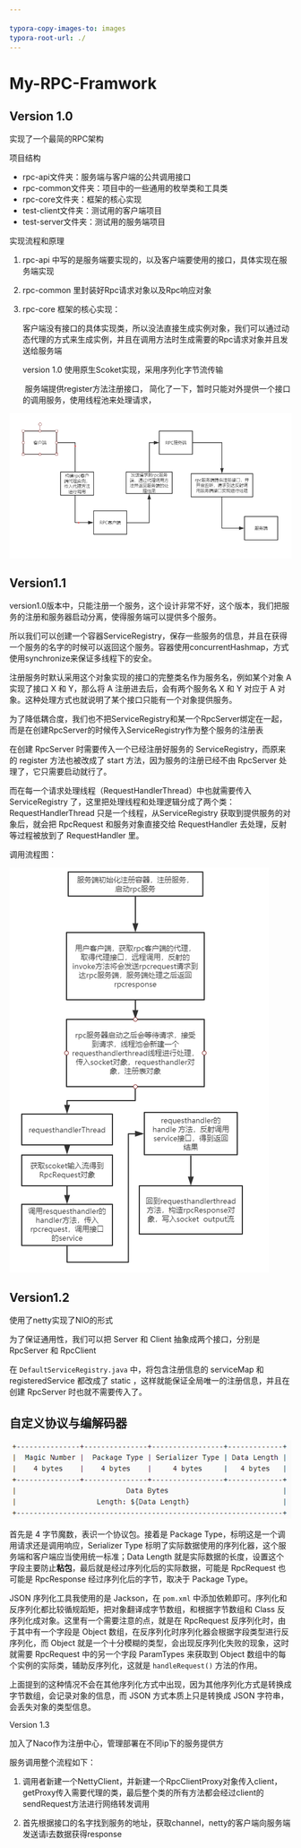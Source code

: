 ```yaml
---

typora-copy-images-to: images
typora-root-url: ./
---
```


# My-RPC-Framwork

## **Version 1.0**

实现了一个最简的RPC架构

项目结构

- rpc-api文件夹：服务端与客户端的公共调用接口
- rpc-common文件夹：项目中的一些通用的枚举类和工具类
- rpc-core文件夹：框架的核心实现
- test-client文件夹：测试用的客户端项目
- test-server文件夹：测试用的服务端项目



实现流程和原理

 1. rpc-api 中写的是服务端要实现的，以及客户端要使用的接口，具体实现在服务端实现

 2. rpc-common 里封装好Rpc请求对象以及Rpc响应对象

 3. rpc-core 框架的核心实现：

    ​	客户端没有接口的具体实现类，所以没法直接生成实例对象，我们可以通过动态代理的方式来生成实例，并且在调用方法时生成需要的Rpc请求对象并且发送给服务端

    version 1.0 使用原生Scoket实现，采用序列化字节流传输

    ​	服务端提供register方法注册接口， 简化了一下，暂时只能对外提供一个接口的调用服务，使用线程池来处理请求，

![](/images/image-20200827201157397.png)



## Version1.1



​	version1.0版本中，只能注册一个服务，这个设计非常不好，这个版本，我们把服务的注册和服务器启动分离，使得服务端可以提供多个服务。

所以我们可以创建一个容器ServiceRegistry，保存一些服务的信息，并且在获得一个服务的名字的时候可以返回这个服务。容器使用concurrentHashmap，方式使用synchronize来保证多线程下的安全。

注册服务时默认采用这个对象实现的接口的完整类名作为服务名，例如某个对象 A 实现了接口 X 和 Y，那么将 A 注册进去后，会有两个服务名 X 和 Y 对应于 A 对象。这种处理方式也就说明了某个接口只能有一个对象提供服务。



为了降低耦合度，我们也不把ServiceRegistry和某一个RpcServer绑定在一起，而是在创建RpcServer的时候传入ServiceRegistry作为整个服务的注册表

在创建 RpcServer 时需要传入一个已经注册好服务的 ServiceRegistry，而原来的 register 方法也被改成了 start 方法，因为服务的注册已经不由 RpcServer 处理了，它只需要启动就行了。

而在每一个请求处理线程（RequestHandlerThread）中也就需要传入 ServiceRegistry 了，这里把处理线程和处理逻辑分成了两个类：RequestHandlerThread 只是一个线程，从ServiceRegistry 获取到提供服务的对象后，就会把 RpcRequest 和服务对象直接交给 RequestHandler 去处理，反射等过程被放到了 RequestHandler 里。



调用流程图：

![](/images/image-20200828211747993.png)



## Version1.2

使用了netty实现了NIO的形式

为了保证通用性，我们可以把 Server 和 Client 抽象成两个接口，分别是 RpcServer 和 RpcClient

在 `DefaultServiceRegistry.java` 中，将包含注册信息的 serviceMap 和 registeredService 都改成了 static ，这样就能保证全局唯一的注册信息，并且在创建 RpcServer 时也就不需要传入了。

## 自定义协议与编解码器

![image-20200901163522580](/images/image-20200901163522580.png)

首先是 4 字节魔数，表识一个协议包。接着是 Package Type，标明这是一个调用请求还是调用响应，Serializer Type 标明了实际数据使用的序列化器，这个服务端和客户端应当使用统一标准；Data Length 就是实际数据的长度，设置这个字段主要防止**粘包**，最后就是经过序列化后的实际数据，可能是 RpcRequest 也可能是 RpcResponse 经过序列化后的字节，取决于 Package Type。

JSON 序列化工具我使用的是 Jackson，在 `pom.xml` 中添加依赖即可。序列化和反序列化都比较循规蹈矩，把对象翻译成字节数组，和根据字节数组和 Class 反序列化成对象。这里有一个需要注意的点，就是在 RpcRequest 反序列化时，由于其中有一个字段是 Object 数组，在反序列化时序列化器会根据字段类型进行反序列化，而 Object 就是一个十分模糊的类型，会出现反序列化失败的现象，这时就需要 RpcRequest 中的另一个字段 ParamTypes 来获取到 Object 数组中的每个实例的实际类，辅助反序列化，这就是 `handleRequest()` 方法的作用。

上面提到的这种情况不会在其他序列化方式中出现，因为其他序列化方式是转换成字节数组，会记录对象的信息，而 JSON 方式本质上只是转换成 JSON 字符串，会丢失对象的类型信息。





Version 1.3

加入了Naco作为注册中心，管理部署在不同ip下的服务提供方

服务调用整个流程如下：

1. 调用者新建一个NettyClient，并新建一个RpcClientProxy对象传入client，getProxy传入需要代理的类，最后整个类的所有方法都会经过client的sendRequest方法进行网络转发调用

2. 首先根据接口的名字找到服务的地址，获取channel，netty的客户端向服务端发送请i去数据获得response